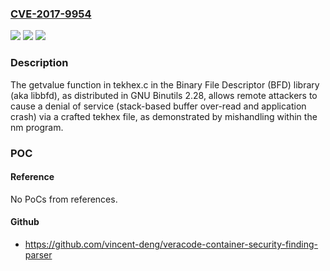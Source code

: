### [CVE-2017-9954](https://cve.mitre.org/cgi-bin/cvename.cgi?name=CVE-2017-9954)
![](https://img.shields.io/static/v1?label=Product&message=n%2Fa&color=blue)
![](https://img.shields.io/static/v1?label=Version&message=n%2Fa&color=blue)
![](https://img.shields.io/static/v1?label=Vulnerability&message=n%2Fa&color=brighgreen)

### Description

The getvalue function in tekhex.c in the Binary File Descriptor (BFD) library (aka libbfd), as distributed in GNU Binutils 2.28, allows remote attackers to cause a denial of service (stack-based buffer over-read and application crash) via a crafted tekhex file, as demonstrated by mishandling within the nm program.

### POC

#### Reference
No PoCs from references.

#### Github
- https://github.com/vincent-deng/veracode-container-security-finding-parser

